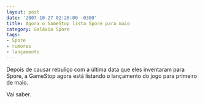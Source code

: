 ```yaml
---
layout: post
date: '2007-10-27 02:26:00 -0300'
title: Agora o GameStop lista Spore para maio
category: Galáxia Spore
tags:
- Spore
- rumores
- lançamento
---
```

Depois de causar rebuliço com a última data que eles inventaram para Spore, a
GameStop agora está listando o lançamento do jogo para primeiro de maio.

Vai saber.
